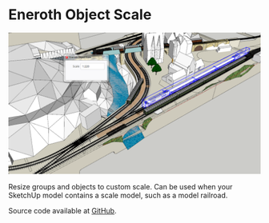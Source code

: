 # Eneroth Object Scale

![Example usage](/example.png)

Resize groups and objects to custom scale. Can be used when your SketchUp model contains a scale model, such as a model railroad.

Source code available at [GitHub](https://github.com/Eneroth3/object-scale).

